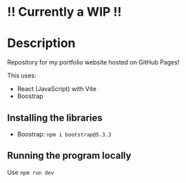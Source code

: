 # ‼ Currently a WIP ‼

# Description
Repository for my portfolio website hosted on GitHub Pages!

This uses:
- React (JavaScript) with Vite 
- Boostrap

## Installing the libraries
- Boostrap: `npm i bootstrap@5.3.3`

## Running the program locally
Use `npm run dev`